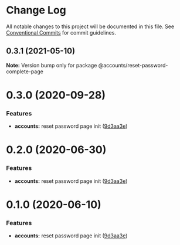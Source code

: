 # Change Log

All notable changes to this project will be documented in this file.
See [Conventional Commits](https://conventionalcommits.org) for commit guidelines.

## 0.3.1 (2021-05-10)

**Note:** Version bump only for package @accounts/reset-password-complete-page

# 0.3.0 (2020-09-28)

### Features

- **accounts:** reset password page init ([9d3aa3e](https://github.com/Atlantis-Lab/serenity/commit/9d3aa3eec2cc0e955f9c84316d0422a5e328f7f7))

# 0.2.0 (2020-06-30)

### Features

- **accounts:** reset password page init ([9d3aa3e](https://github.com/atlantisunited/serenity/commit/9d3aa3eec2cc0e955f9c84316d0422a5e328f7f7))

# 0.1.0 (2020-06-10)

### Features

- **accounts:** reset password page init ([9d3aa3e](https://github.com/atlantisunited/serenity/commit/9d3aa3eec2cc0e955f9c84316d0422a5e328f7f7))
